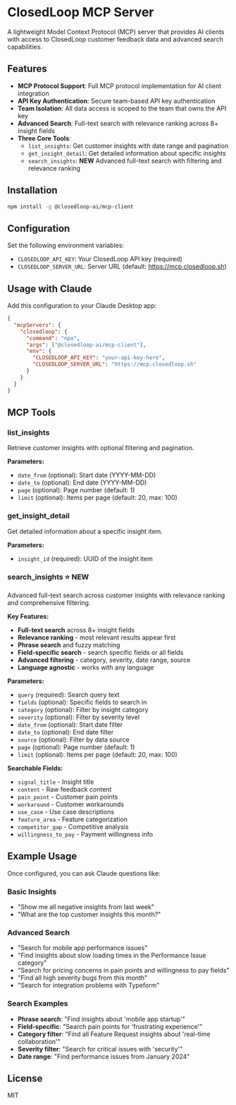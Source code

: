 # ClosedLoop MCP Server

A lightweight Model Context Protocol (MCP) server that provides AI clients with access to ClosedLoop customer feedback data and advanced search capabilities.

## Features

- **MCP Protocol Support**: Full MCP protocol implementation for AI client integration
- **API Key Authentication**: Secure team-based API key authentication
- **Team Isolation**: All data access is scoped to the team that owns the API key
- **Advanced Search**: Full-text search with relevance ranking across 8+ insight fields
- **Three Core Tools**:
  - `list_insights`: Get customer insights with date range and pagination
  - `get_insight_detail`: Get detailed information about specific insights
  - `search_insights`: **NEW** Advanced full-text search with filtering and relevance ranking

## Installation

```bash
npm install -g @closedloop-ai/mcp-client
```

## Configuration

Set the following environment variables:

- `CLOSEDLOOP_API_KEY`: Your ClosedLoop API key (required)
- `CLOSEDLOOP_SERVER_URL`: Server URL (default: https://mcp.closedloop.sh)

## Usage with Claude

Add this configuration to your Claude Desktop app:

```json
{
  "mcpServers": {
    "closedloop": {
      "command": "npx",
      "args": ["@closedloop-ai/mcp-client"],
      "env": {
        "CLOSEDLOOP_API_KEY": "your-api-key-here",
        "CLOSEDLOOP_SERVER_URL": "https://mcp.closedloop.sh"
      }
    }
  }
}
```

## MCP Tools

### list_insights
Retrieve customer insights with optional filtering and pagination.

**Parameters:**
- `date_from` (optional): Start date (YYYY-MM-DD)
- `date_to` (optional): End date (YYYY-MM-DD)  
- `page` (optional): Page number (default: 1)
- `limit` (optional): Items per page (default: 20, max: 100)

### get_insight_detail
Get detailed information about a specific insight item.

**Parameters:**
- `insight_id` (required): UUID of the insight item

### search_insights ⭐ NEW
Advanced full-text search across customer insights with relevance ranking and comprehensive filtering.

**Key Features:**
- **Full-text search** across 8+ insight fields
- **Relevance ranking** - most relevant results appear first
- **Phrase search** and fuzzy matching
- **Field-specific search** - search specific fields or all fields
- **Advanced filtering** - category, severity, date range, source
- **Language agnostic** - works with any language

**Parameters:**
- `query` (required): Search query text
- `fields` (optional): Specific fields to search in
- `category` (optional): Filter by insight category
- `severity` (optional): Filter by severity level
- `date_from` (optional): Start date filter
- `date_to` (optional): End date filter
- `source` (optional): Filter by data source
- `page` (optional): Page number (default: 1)
- `limit` (optional): Items per page (default: 20, max: 100)

**Searchable Fields:**
- `signal_title` - Insight title
- `content` - Raw feedback content
- `pain_point` - Customer pain points
- `workaround` - Customer workarounds
- `use_case` - Use case descriptions
- `feature_area` - Feature categorization
- `competitor_gap` - Competitive analysis
- `willingness_to_pay` - Payment willingness info

## Example Usage

Once configured, you can ask Claude questions like:

### Basic Insights
- "Show me all negative insights from last week"
- "What are the top customer insights this month?"

### Advanced Search
- "Search for mobile app performance issues"
- "Find insights about slow loading times in the Performance Issue category"
- "Search for pricing concerns in pain points and willingness to pay fields"
- "Find all high severity bugs from this month"
- "Search for integration problems with Typeform"

### Search Examples
- **Phrase search**: "Find insights about 'mobile app startup'"
- **Field-specific**: "Search pain points for 'frustrating experience'"
- **Category filter**: "Find all Feature Request insights about 'real-time collaboration'"
- **Severity filter**: "Search for critical issues with 'security'"
- **Date range**: "Find performance issues from January 2024"

## License

MIT